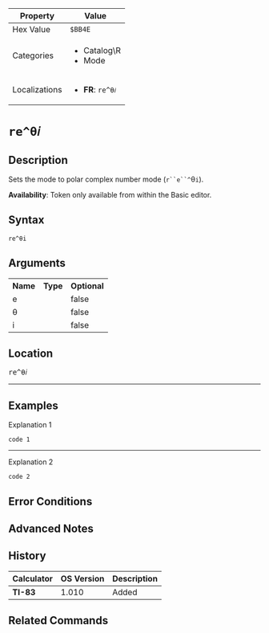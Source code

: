 | Property      | Value |
|---------------|-------|
| Hex Value     | `$BB4E`|
| Categories    | <ul><li>Catalog\R</li><li>Mode</li></ul> |
| Localizations | <ul><li><b>FR</b>: `re^θ𝑖`</li></ul> |

# `re^θ𝑖`

## Description
Sets the mode to polar complex number mode (`r``e``^`θ`i`).


<b>Availability</b>: Token only available from within the Basic editor.

## Syntax
`re^θi`

## Arguments
<table>
<tr><th>Name</th><th>Type</th><th>Optional</th></tr>

<tr><td>e</td><td></td><td>false</td></tr>

<tr><td>θ</td><td></td><td>false</td></tr>

<tr><td>i</td><td></td><td>false</td></tr>

</table>

## Location
<kbd>re^θ𝑖</kbd>
<hr>

## Examples

Explanation 1
```ti-basic
code 1
```
---
Explanation 2
```ti-basic
code 2
```

## Error Conditions


## Advanced Notes


## History
| Calculator | OS Version | Description |
|------------|------------|-------------|
| <b>TI-83</b> | 1.010 | Added

## Related Commands

    
